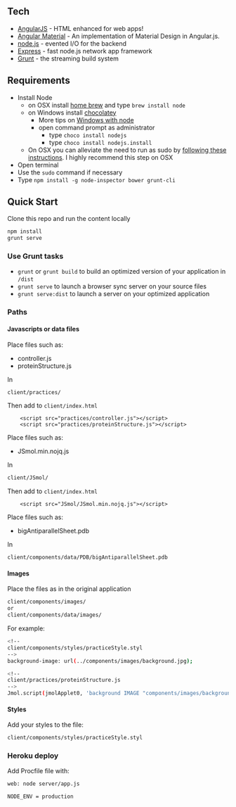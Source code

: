 ## Tech

* [AngularJS] - HTML enhanced for web apps!
* [Angular Material] - An implementation of Material Design in Angular.js.
* [node.js] - evented I/O for the backend
* [Express] - fast node.js network app framework
* [Grunt] - the streaming build system

## Requirements

- Install Node
    - on OSX install [home brew](http://brew.sh/) and type `brew install node`
    - on Windows install [chocolatey](https://chocolatey.org/)
        - More tips on [Windows with node](http://jpapa.me/winnode)
        - open command prompt as administrator
            - type `choco install nodejs`
            - type `choco install nodejs.install`
    - On OSX you can alleviate the need to run as sudo by [following these instructions](http://jpapa.me/nomoresudo). I highly recommend this step on OSX
- Open terminal
- Use the `sudo` command if necessary
- Type `npm install -g node-inspector bower grunt-cli`

## Quick Start
Clone this repo and run the content locally
```bash
npm install
grunt serve
```

### Use Grunt tasks

* `grunt` or `grunt build` to build an optimized version of your application in `/dist`
* `grunt serve` to launch a browser sync server on your source files
* `grunt serve:dist` to launch a server on your optimized application

### Paths

#### Javascripts or data files

Place files such as:

* controller.js
* proteinStructure.js

In

```bash
client/practices/
```

Then add to `client/index.html`

```
	<script src="practices/controller.js"></script>
	<script src="practices/proteinStructure.js"></script>
```

Place files such as:

* JSmol.min.nojq.js

In

```bash
client/JSmol/
```

Then add to `client/index.html`

```
	<script src="JSmol/JSmol.min.nojq.js"></script>
```

Place files such as:

* bigAntiparallelSheet.pdb

In

```bash
client/components/data/PDB/bigAntiparallelSheet.pdb
```

#### Images

Place the files as in the original application

```bash
client/components/images/
or
client/components/data/images/
```
For example:
```bash
<!--
client/components/styles/practiceStyle.styl
-->
background-image: url(../components/images/background.jpg);

<!--
client/practices/proteinStructure.js
-->
Jmol.script(jmolApplet0, 'background IMAGE "components/images/background.jpg";');
```

#### Styles

Add your styles to the file:

```bash
client/components/styles/practiceStyle.styl
```

### Heroku deploy

Add Procfile file with:

```bash
web: node server/app.js
```
```bash
NODE_ENV = production
```

[node.js]:http://nodejs.org
[express]:http://expressjs.com
[AngularJS]:http://angularjs.org
[Angular Material]:https://material.angularjs.org/
[Grunt]:http://gruntjs.com/
